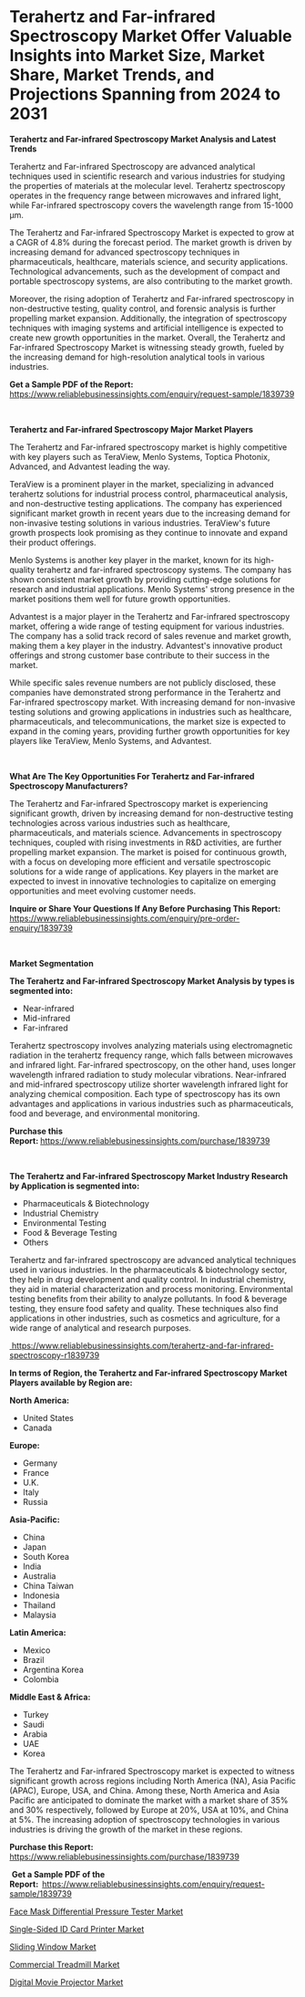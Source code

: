 <p><h1>Terahertz and Far-infrared Spectroscopy Market Offer Valuable Insights into Market Size, Market Share, Market Trends, and Projections Spanning from 2024 to 2031</h1></p><p><strong>Terahertz and Far-infrared Spectroscopy Market Analysis and Latest Trends</strong></p>
<p><p>Terahertz and Far-infrared Spectroscopy are advanced analytical techniques used in scientific research and various industries for studying the properties of materials at the molecular level. Terahertz spectroscopy operates in the frequency range between microwaves and infrared light, while Far-infrared spectroscopy covers the wavelength range from 15-1000 µm.</p><p>The Terahertz and Far-infrared Spectroscopy Market is expected to grow at a CAGR of 4.8% during the forecast period. The market growth is driven by increasing demand for advanced spectroscopy techniques in pharmaceuticals, healthcare, materials science, and security applications. Technological advancements, such as the development of compact and portable spectroscopy systems, are also contributing to the market growth.</p><p>Moreover, the rising adoption of Terahertz and Far-infrared spectroscopy in non-destructive testing, quality control, and forensic analysis is further propelling market expansion. Additionally, the integration of spectroscopy techniques with imaging systems and artificial intelligence is expected to create new growth opportunities in the market. Overall, the Terahertz and Far-infrared Spectroscopy Market is witnessing steady growth, fueled by the increasing demand for high-resolution analytical tools in various industries.</p></p>
<p><strong>Get a Sample PDF of the Report:&nbsp;</strong> <a href="https://www.reliablebusinessinsights.com/enquiry/request-sample/1839739">https://www.reliablebusinessinsights.com/enquiry/request-sample/1839739</a></p>
<p>&nbsp;</p>
<p><strong>Terahertz and Far-infrared Spectroscopy Major Market Players</strong></p>
<p><p>The Terahertz and Far-infrared spectroscopy market is highly competitive with key players such as TeraView, Menlo Systems, Toptica Photonix, Advanced, and Advantest leading the way. </p><p>TeraView is a prominent player in the market, specializing in advanced terahertz solutions for industrial process control, pharmaceutical analysis, and non-destructive testing applications. The company has experienced significant market growth in recent years due to the increasing demand for non-invasive testing solutions in various industries. TeraView's future growth prospects look promising as they continue to innovate and expand their product offerings.</p><p>Menlo Systems is another key player in the market, known for its high-quality terahertz and far-infrared spectroscopy systems. The company has shown consistent market growth by providing cutting-edge solutions for research and industrial applications. Menlo Systems' strong presence in the market positions them well for future growth opportunities.</p><p>Advantest is a major player in the Terahertz and Far-infrared spectroscopy market, offering a wide range of testing equipment for various industries. The company has a solid track record of sales revenue and market growth, making them a key player in the industry. Advantest's innovative product offerings and strong customer base contribute to their success in the market.</p><p>While specific sales revenue numbers are not publicly disclosed, these companies have demonstrated strong performance in the Terahertz and Far-infrared spectroscopy market. With increasing demand for non-invasive testing solutions and growing applications in industries such as healthcare, pharmaceuticals, and telecommunications, the market size is expected to expand in the coming years, providing further growth opportunities for key players like TeraView, Menlo Systems, and Advantest.</p></p>
<p>&nbsp;</p>
<p><strong>What Are The Key Opportunities For Terahertz and Far-infrared Spectroscopy Manufacturers?</strong></p>
<p><p>The Terahertz and Far-infrared Spectroscopy market is experiencing significant growth, driven by increasing demand for non-destructive testing technologies across various industries such as healthcare, pharmaceuticals, and materials science. Advancements in spectroscopy techniques, coupled with rising investments in R&D activities, are further propelling market expansion. The market is poised for continuous growth, with a focus on developing more efficient and versatile spectroscopic solutions for a wide range of applications. Key players in the market are expected to invest in innovative technologies to capitalize on emerging opportunities and meet evolving customer needs.</p></p>
<p><strong>Inquire or Share Your Questions If Any Before Purchasing This Report:</strong> <a href="https://www.reliablebusinessinsights.com/enquiry/pre-order-enquiry/1839739">https://www.reliablebusinessinsights.com/enquiry/pre-order-enquiry/1839739</a></p>
<p>&nbsp;</p>
<p><strong>Market Segmentation</strong></p>
<p><strong>The Terahertz and Far-infrared Spectroscopy Market Analysis by types is segmented into:</strong></p>
<p><ul><li>Near-infrared</li><li>Mid-infrared</li><li>Far-infrared</li></ul></p>
<p><p>Terahertz spectroscopy involves analyzing materials using electromagnetic radiation in the terahertz frequency range, which falls between microwaves and infrared light. Far-infrared spectroscopy, on the other hand, uses longer wavelength infrared radiation to study molecular vibrations. Near-infrared and mid-infrared spectroscopy utilize shorter wavelength infrared light for analyzing chemical composition. Each type of spectroscopy has its own advantages and applications in various industries such as pharmaceuticals, food and beverage, and environmental monitoring.</p></p>
<p><strong>Purchase this Report:&nbsp;</strong><a href="https://www.reliablebusinessinsights.com/purchase/1839739">https://www.reliablebusinessinsights.com/purchase/1839739</a></p>
<p>&nbsp;</p>
<p><strong>The Terahertz and Far-infrared Spectroscopy Market Industry Research by Application is segmented into:</strong></p>
<p><ul><li>Pharmaceuticals & Biotechnology</li><li>Industrial Chemistry</li><li>Environmental Testing</li><li>Food & Beverage Testing</li><li>Others</li></ul></p>
<p><p>Terahertz and far-infrared spectroscopy are advanced analytical techniques used in various industries. In the pharmaceuticals & biotechnology sector, they help in drug development and quality control. In industrial chemistry, they aid in material characterization and process monitoring. Environmental testing benefits from their ability to analyze pollutants. In food & beverage testing, they ensure food safety and quality. These techniques also find applications in other industries, such as cosmetics and agriculture, for a wide range of analytical and research purposes.</p></p>
<p><a href="https://www.reliablebusinessinsights.com/terahertz-and-far-infrared-spectroscopy-r1839739">&nbsp;https://www.reliablebusinessinsights.com/terahertz-and-far-infrared-spectroscopy-r1839739</a></p>
<p><strong>In terms of Region, the Terahertz and Far-infrared Spectroscopy Market Players available by Region are:</strong></p>
<p>
    <p> <strong> North America: </strong>
        <ul>
            <li>United States</li>
            <li>Canada</li>
        </ul>
        </p> 
    <p> <strong> Europe: </strong>
        <ul>
            <li>Germany</li>
            <li>France</li>
            <li>U.K.</li>
            <li>Italy</li>
            <li>Russia</li>
        </ul>
        </p> 
    <p> <strong> Asia-Pacific: </strong>
        <ul>
            <li>China</li>
            <li>Japan</li>
            <li>South Korea</li>
            <li>India</li>
            <li>Australia</li>
            <li>China Taiwan</li>
            <li>Indonesia</li>
            <li>Thailand</li>
            <li>Malaysia</li>
        </ul>
        </p> 
    <p> <strong> Latin America: </strong>
        <ul>
            <li>Mexico</li>
            <li>Brazil</li>
            <li>Argentina Korea</li>
            <li>Colombia</li>
        </ul>
        </p> 
    <p> <strong> Middle East & Africa: </strong>
        <ul>
            <li>Turkey</li>
            <li>Saudi</li>
            <li>Arabia</li>
            <li>UAE</li>
            <li>Korea</li>
        </ul>
    </p>
    </p>
<p><p>The Terahertz and Far-infrared Spectroscopy market is expected to witness significant growth across regions including North America (NA), Asia Pacific (APAC), Europe, USA, and China. Among these, North America and Asia Pacific are anticipated to dominate the market with a market share of 35% and 30% respectively, followed by Europe at 20%, USA at 10%, and China at 5%. The increasing adoption of spectroscopy technologies in various industries is driving the growth of the market in these regions.</p></p>
<p><strong>Purchase this Report: </strong><a href="https://www.reliablebusinessinsights.com/purchase/1839739">https://www.reliablebusinessinsights.com/purchase/1839739</a></p>
<p>&nbsp;<strong>Get a Sample PDF of the Report:&nbsp;&nbsp;</strong><a href="https://www.reliablebusinessinsights.com/enquiry/request-sample/1839739">https://www.reliablebusinessinsights.com/enquiry/request-sample/1839739</a></p>
<p><strong></strong></p>
<p><p><a href="https://github.com/lbird53714/Market-Research-Report-List-5/blob/main/face-mask-differential-pressure-tester-market.md">Face Mask Differential Pressure Tester Market</a></p><p><a href="https://github.com/dringals/Market-Research-Report-List-5/blob/main/single-sided-id-card-printer-market.md">Single-Sided ID Card Printer Market</a></p><p><a href="https://medium.com/@lynchkunal822024/insights-into-the-sliding-window-market-size-which-is-expanding-with-a-11-8-cagr-from-2024-2031-1c0a72a63f77">Sliding Window Market</a></p><p><a href="https://medium.com/@qomarcintya76/global-commercial-treadmill-market-focus-on-product-type-manual-treadmills-motorised-treadmills-68ed332707d6">Commercial Treadmill Market</a></p><p><a href="https://medium.com/@andrgntg_96977/global-digital-movie-projector-market-size-is-expected-to-experience-a-cagr-of-14-5-fee65fdf1ef4">Digital Movie Projector Market</a></p></p>
